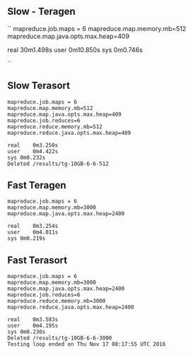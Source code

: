 Slow - Teragen
---- 

``
mapreduce.job.maps = 6 
mapreduce.map.memory.mb=512 
mapreduce.map.java.opts.max.heap=409 

real	30m1.498s
user	0m10.850s
sys	0m0.746s

``

Slow Terasort
---

```
mapreduce.job.maps = 6
mapreduce.map.memory.mb=512
mapreduce.map.java.opts.max.heap=409
mapreduce.job.reduces=6
mapreduce.reduce.memory.mb=512
mapreduce.reduce.java.opts.max.heap=409

real	0m3.250s
user	0m4.422s
sys	0m0.232s
Deleted /results/tg-10GB-6-6-512

```

Fast Teragen
---

```
mapreduce.job.maps = 6
mapreduce.map.memory.mb=3000
mapreduce.map.java.opts.max.heap=2400

real	0m3.254s
user	0m4.011s
sys	0m0.219s

```

Fast Terasort
---

```
mapreduce.job.maps = 6
mapreduce.map.memory.mb=3000
mapreduce.map.java.opts.max.heap=2400
mapreduce.job.reduces=6
mapreduce.reduce.memory.mb=3000
mapreduce.reduce.java.opts.max.heap=2400

real	0m3.583s
user	0m4.195s
sys	0m0.230s
Deleted /results/tg-10GB-6-6-3000
Testing loop ended on Thu Nov 17 08:17:55 UTC 2016

```